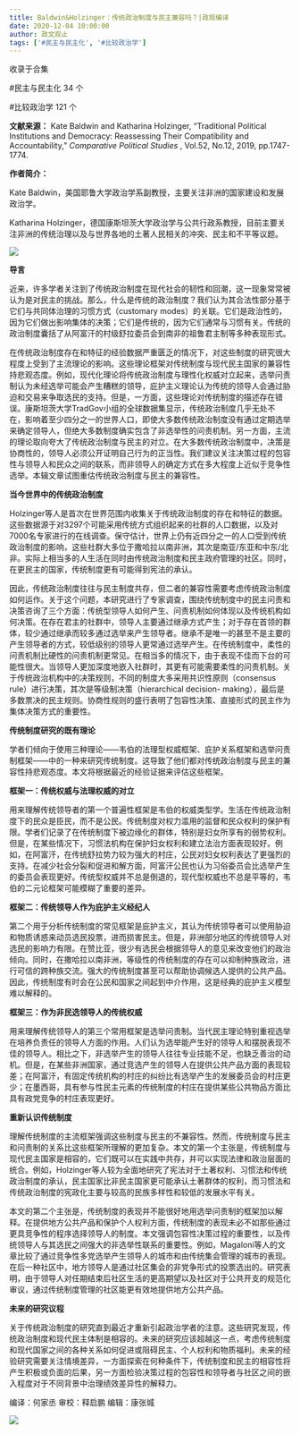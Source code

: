 ```yaml
---
title: Baldwin&Holzinger：传统政治制度与民主兼容吗？|政观编译
date: 2020-12-04 10:00:00
author: 政文观止
tags: ['#民主与民主化', '#比较政治学']
---
```



收录于合集

#民主与民主化 34 个

#比较政治学 121 个

**文献来源：** Kate Baldwin and Katharina Holzinger, “Traditional Political
Institutions and Democracy: Reassessing Their Compatibility and
Accountability,” _Comparative Political Studies_ , Vol.52, No.12, 2019,
pp.1747-1774.

  

 **作者简介：**

Kate Baldwin，美国耶鲁大学政治学系副教授，主要关注非洲的国家建设和发展政治学。

Katharina
Holzinger，德国康斯坦茨大学政治学与公共行政系教授，目前主要关注非洲的传统治理以及与世界各地的土著人民相关的冲突、民主和不平等议题。

![](/images/200/2.png)

  

  

 **导言**

近来，许多学者关注到了传统政治制度在现代社会的韧性和回潮，这一现象常常被认为是对民主的挑战。那么，什么是传统的政治制度？我们认为其合法性部分基于它们与共同体治理的习惯方式（customary
modes）的关联。它们是政治性的，因为它们做出影响集体的决策；它们是传统的，因为它们通常与习惯有关。传统的政治制度囊括了从阿富汗的村级舒拉委员会到南非的祖鲁君主制等多种表现形式。

  

在传统政治制度存在和特征的经验数据严重匮乏的情况下，对这些制度的研究很大程度上受到了主流理论的影响。这些理论框架对传统制度与现代民主国家的兼容性持悲观态度。例如，现代化理论将传统政治制度与理性化权威对立起来，选举问责制认为未经选举可能会产生糟糕的领导，庇护主义理论认为传统的领导人会通过胁迫和交易来争取选民的支持。但是，一方面，这些理论对传统制度的描述存在错误。康斯坦茨大学TradGov小组的全球数据集显示，传统政治制度几乎无处不在，影响着至少四分之一的世界人口，即使大多数传统政治制度没有通过定期选举来确定领导人，但绝大多数制度确实包含了非选举性的问责机制。另一方面，主流的理论取向夸大了传统政治制度与民主的对立。在大多数传统政治制度中，决策是协商性的，领导人必须公开证明自己行为的正当性。我们建议关注决策过程的包容性与领导人和民众之间的联系，而非领导人的确定方式在多大程度上近似于竞争性选举。本辑文章试图重估传统政治制度与民主的兼容性。

  

 **当今世界中的传统政治制度**

Holzinger等人是首次在世界范围内收集关于传统政治制度的存在和特征的数据。这些数据源于对3297个可能采用传统方式组织起来的社群的人口数据，以及对7000名专家进行的在线调查。保守估计，世界上仍有近四分之一的人口受到传统政治制度的影响，这些社群大多位于撒哈拉以南非洲，其次是南亚/东亚和中东/北非。实际上相当多的人生活在同时由传统政治制度和民主政府管理的社区。同时，在更民主的国家，传统制度更有可能得到宪法的承认。

  

因此，传统政治制度往往与民主制度共存，但二者的兼容性需要考虑传统政治制度如何运作。关于这个问题，本研究进行了专家调查，围绕传统制度中的民主问责和决策咨询了三个方面：传统型领导人如何产生、问责机制如何体现以及传统机构如何决策。在存在君主的社群中，领导人主要通过继承方式产生；对于存在首领的群体，较少通过继承而较多通过选举来产生领导者。继承不是唯一的甚至不是主要的产生领导者的方式，较低级别的领导人更常通过选举产生。在传统制度中，柔性的问责机制比硬性的问责机制更常见。在相当多的情况下，由于表现不佳而下台的可能性很大。当领导人更加深度地嵌入社群时，其更有可能需要柔性的问责机制。关于传统政治机构中的决策规则，不同的制度大多采用共识性原则（consensus
rule）进行决策，其次是等级制决策（hierarchical decision-
making），最后是多数票决的民主规则。协商性规则的盛行表明了包容性决策、直接形式的民主作为集体决策方式的重要性。

  

 **传统制度研究的既有理论**

学者们倾向于使用三种理论——韦伯的法理型权威框架、庇护关系框架和选举问责制框架——中的一种来研究传统制度。这导致了他们都对传统政治制度与民主的兼容性持悲观态度。本文将根据最近的经验证据来评估这些框架。

  

 **框架一：传统权威与法理权威的对立**

  

用来理解传统领导者的第一个普遍性框架是韦伯的权威类型学。生活在传统政治制度下的民众是臣民，而不是公民。传统制度对权力滥用的监督和民众权利的保护有限。学者们记录了在传统制度下被边缘化的群体，特别是妇女所享有的弱势权利。但是，在某些情况下，习惯法机构在保护妇女权利和建立法治方面表现较好。例如，在阿富汗，在传统舒拉势力较为强大的村庄，公民对妇女权利表达了更强烈的支持。在减少社会分裂和促进和解方面，阿富汗公民也认为习俗委员会比选举产生的委员会表现更好。传统型权威并不总是倒退的，现代型权威也不总是平等的，韦伯的二元论框架可能模糊了重要的差异。

  

 **框架二：传统领导人作为庇护主义经纪人**

  

第二个用于分析传统制度的常见框架是庇护主义，其认为传统领导者可以使用胁迫和物质诱惑来动员选民投票，进而损害民主。但是，非洲部分地区的传统领导人对选民的影响力有限。在赞比亚，很少有选民会根据领导人的意见来改变他们的政治倾向。同时，在撒哈拉以南非洲，等级性的传统制度的存在可以抑制种族政治，进行可信的跨种族交流。强大的传统制度甚至可以帮助协调候选人提供的公共产品。因此，传统制度有时会在公民和国家之间起到中介作用，这是经典的庇护主义模型难以解释的。

  

 **框架三：作为非民选领导人的传统权威**

  

用来理解传统领导人的第三个常用框架是选举问责制。当代民主理论特别重视选举在培养负责任的领导人方面的作用。人们认为选举能产生好的领导人和摆脱表现不佳的领导人。相比之下，非选举产生的领导人往往专业技能不足，也缺乏善治的动机。但是，在某些非洲国家，通过竞选产生的领导人在提供公共产品方面的表现较差；在阿富汗，有固定传统机构的村庄的纠纷比有选举产生的发展委员会的村庄更少；在墨西哥，具有参与性民主元素的传统制度的村庄在提供某些公共物品方面比具有政党竞争的村庄表现更好。

  

 **重新认识传统制度**

理解传统制度的主流框架强调这些制度与民主的不兼容性。然而，传统制度与民主和问责制的关系比这些框架所理解的更加复杂。本文的第一个主张是，传统制度与现代民主国家是相容的，它们既可以在实践中共存，并可以实现法律和政治层面的统合。例如，Holzinger等人较为全面地研究了宪法对于土著权利、习惯法和传统政治制度的承认，民主国家比非民主国家更可能承认土著群体的权利，而习惯法和传统政治制度的宪政化主要与较高的民族多样性和较低的发展水平有关。  

  

本文的第二个主张是，传统制度的表现并不能很好地用选举问责制的框架加以解释。在提供地方公共产品和保护个人权利方面，传统制度的表现未必不如那些通过更具竞争性的程序选择领导人的制度。本文强调包容性决策过程的重要性，以及传统领导人与其选民之间强大的非选举性联系的重要性。例如，Magaloni等人的文章比较了通过竞争性多党选举产生领导人的城市和由传统集会管理的城市的表现。在后一种社区中，地方领导人是通过社区集会的非党争形式的投票选出的。研究表明，由于领导人对任期结束后社区生活的更高期望以及社区对于公共开支的规范化审议，通过传统制度管理的社区能更有效地提供地方公共产品。

  

 **未来的研究议程**

关于传统政治制度的研究直到最近才重新引起政治学者的注意。这些研究发现，传统政治制度和现代民主体制是相容的。未来的研究应该超越这一点，考虑传统制度和现代国家之间的各种关系如何促进或阻碍民主、个人权利和物质福利。未来的经验研究需要关注情境差异，一方面探索在何种条件下，传统制度和民主的相容性将产生积极或负面的后果，另一方面检验决策过程的包容性和领导者与社区之间的嵌入程度对于不同背景中治理绩效差异性的解释力。

  

编译：何家丞 审校：释启鹏 编辑：康张城

  

![](/images/200/3.jpeg)

  

